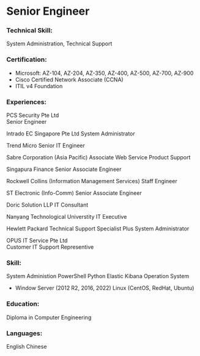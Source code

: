 # Senior Engineer

### Technical Skill: 
System Administration, Technical Support

### Certification: 
- Microsoft: AZ-104, AZ-204, AZ-350, AZ-400, AZ-500, AZ-700, AZ-900 
- Cisco Certified Network Associate (CCNA)
- ITIL v4 Foundation

### Experiences:
PCS Security Pte Ltd 
<br />Senior Engineer
  
Intrado EC Singapore Pte Ltd
System Administrator
  
Trend Micro
Senior IT Engineer

Sabre Corporation (Asia Pacific) 
Associate Web Service Product Support

Singapura Finance
Senior Associate Engineer

Rockwell Collins (Information Management Services)
Staff Engineer

ST Electronic (Info-Comm)
Senior Associate Engineer

Doric Solution LLP 
IT Consultant

Nanyang Technological Universtity
IT Executive 
  
Hewlett Packard
Technical Support Specialist Plus System Administrator
  
OPUS IT Service Pte Ltd
</br>Customer IT Support Representive

### Skill:
System Administion
PowerShell
Python
Elastic Kibana
Operation System
- Window Server (2012 R2, 2016, 2022)
  Linux (CentOS, RedHat, Ubuntu)
  
### Education:
Diploma in Computer Engineering

### Languages:
English
Chinese
